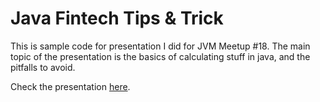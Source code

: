 # Java Fintech Tips & Trick

This is sample code for presentation I did for JVM Meetup #18. The main topic of the presentation is the basics
of calculating stuff in java, and the pitfalls to avoid.

Check the presentation [here]().